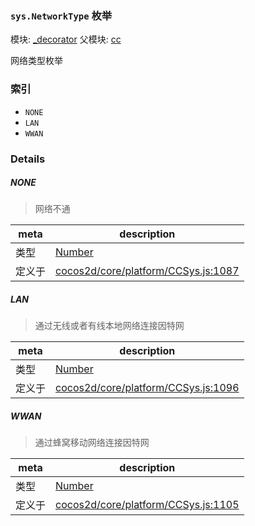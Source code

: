 ### `sys.NetworkType` 枚举



模块: [_decorator](../modules/_decorator.md)
父模块: [cc](../modules/cc.md)


网络类型枚举


### 索引
  - `NONE`
  - `LAN`
  - `WWAN`

### Details


##### NONE

> 网络不通

| meta | description |
|------|-------------|
| 类型 | <a href="https://developer.mozilla.org/en/JavaScript/Reference/Global_Objects/Number" class="crosslink external" target="_blank">Number</a> |
| 定义于 | [cocos2d/core/platform/CCSys.js:1087](https://github.com/cocos-creator/engine/blob/94144e364133d0ac0b7b75fc548bfd85ef398b59/cocos2d/core/platform/CCSys.js#L1087) |



##### LAN

> 通过无线或者有线本地网络连接因特网

| meta | description |
|------|-------------|
| 类型 | <a href="https://developer.mozilla.org/en/JavaScript/Reference/Global_Objects/Number" class="crosslink external" target="_blank">Number</a> |
| 定义于 | [cocos2d/core/platform/CCSys.js:1096](https://github.com/cocos-creator/engine/blob/94144e364133d0ac0b7b75fc548bfd85ef398b59/cocos2d/core/platform/CCSys.js#L1096) |



##### WWAN

> 通过蜂窝移动网络连接因特网

| meta | description |
|------|-------------|
| 类型 | <a href="https://developer.mozilla.org/en/JavaScript/Reference/Global_Objects/Number" class="crosslink external" target="_blank">Number</a> |
| 定义于 | [cocos2d/core/platform/CCSys.js:1105](https://github.com/cocos-creator/engine/blob/94144e364133d0ac0b7b75fc548bfd85ef398b59/cocos2d/core/platform/CCSys.js#L1105) |


